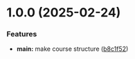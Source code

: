 # 1.0.0 (2025-02-24)


### Features

* **main:** make course structure ([b8c1f52](https://github.com/palcher1212/os-intro/commit/b8c1f5202889c0a38d0b8693186c326c4a4a82ff))



